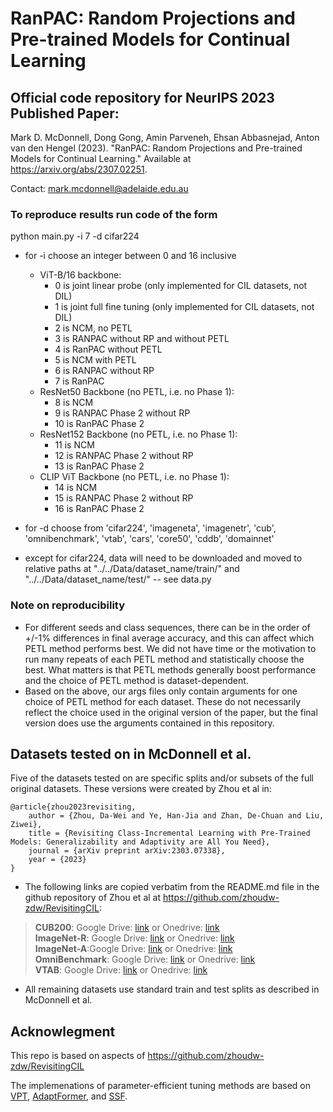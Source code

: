 # RanPAC: Random Projections and Pre-trained Models for Continual Learning

## Official code repository for NeurIPS 2023 Published Paper:

Mark D. McDonnell, Dong Gong, Amin Parveneh, Ehsan Abbasnejad, Anton van den Hengel (2023). "RanPAC: Random Projections and Pre-trained Models for Continual Learning." Available at <https://arxiv.org/abs/2307.02251>.

Contact: <mark.mcdonnell@adelaide.edu.au>


### To reproduce results run code of the form

python main.py -i 7 -d cifar224

- for -i choose an integer between 0 and 16 inclusive

    - ViT-B/16 backbone:
        - 0 is joint linear probe (only implemented for CIL datasets, not DIL)
        - 1 is joint full fine tuning (only implemented for CIL datasets, not DIL)
        - 2 is NCM, no PETL
        - 3 is RANPAC without RP and without PETL
        - 4 is RanPAC without PETL
        - 5 is NCM with PETL
        - 6 is RANPAC without RP
        - 7 is RanPAC
    - ResNet50 Backbone (no PETL, i.e. no Phase 1):
        - 8 is NCM
        - 9 is RANPAC Phase 2 without RP
        - 10 is RanPAC Phase 2
    - ResNet152 Backbone (no PETL, i.e. no Phase 1):
        - 11 is NCM
        - 12 is RANPAC Phase 2 without RP
        - 13 is RanPAC Phase 2
    - CLIP ViT Backbone (no PETL, i.e. no Phase 1):
        - 14 is NCM
        - 15 is RANPAC Phase 2 without RP
        - 16 is RanPAC Phase 2

- for -d choose from 'cifar224', 'imageneta', 'imagenetr', 'cub', 'omnibenchmark', 'vtab', 'cars', 'core50', 'cddb', 'domainnet'
- except for cifar224, data will need to be downloaded and moved to relative paths at "../../Data/dataset_name/train/" and "../../Data/dataset_name/test/" -- see data.py

### Note on reproducibility

- For different seeds and class sequences, there can be in the order of +/-1% differences in final average accuracy, and this can affect which PETL method performs best. We did not have time or the motivation to run many repeats of each PETL method and statistically choose the best. What matters is that PETL methods generally boost performance and the choice of PETL method is dataset-dependent.
- Based on the above, our args files only contain arguments for one choice of PETL method for each dataset. These do not necessarily reflect the choice used in the original version of the paper, but the final version does use the arguments contained in this repository.

## Datasets tested on in McDonnell et al.

Five of the datasets tested on are specific splits and/or subsets of the full original datasets. These versions were created by Zhou et al in:

    @article{zhou2023revisiting,
        author = {Zhou, Da-Wei and Ye, Han-Jia and Zhan, De-Chuan and Liu, Ziwei},
        title = {Revisiting Class-Incremental Learning with Pre-Trained Models: Generalizability and Adaptivity are All You Need},
        journal = {arXiv preprint arXiv:2303.07338},
        year = {2023}
    }

- The following links are copied verbatim from the README.md file in the github repository of Zhou et al at https://github.com/zhoudw-zdw/RevisitingCIL:

> **CUB200**:  Google Drive: [link](https://drive.google.com/file/d/1XbUpnWpJPnItt5zQ6sHJnsjPncnNLvWb/view?usp=sharing) or Onedrive: [link](https://entuedu-my.sharepoint.com/:u:/g/personal/n2207876b_e_ntu_edu_sg/EVV4pT9VJ9pBrVs2x0lcwd0BlVQCtSrdbLVfhuajMry-lA?e=L6Wjsc)  
> **ImageNet-R**: Google Drive: [link](https://drive.google.com/file/d/1SG4TbiL8_DooekztyCVK8mPmfhMo8fkR/view?usp=sharing) or Onedrive: [link](https://entuedu-my.sharepoint.com/:u:/g/personal/n2207876b_e_ntu_edu_sg/EU4jyLL29CtBsZkB6y-JSbgBzWF5YHhBAUz1Qw8qM2954A?e=hlWpNW)  
> **ImageNet-A**:Google Drive: [link](https://drive.google.com/file/d/19l52ua_vvTtttgVRziCZJjal0TPE9f2p/view?usp=sharing) or Onedrive: [link](https://entuedu-my.sharepoint.com/:u:/g/personal/n2207876b_e_ntu_edu_sg/ERYi36eg9b1KkfEplgFTW3gBg1otwWwkQPSml0igWBC46A?e=NiTUkL)  
> **OmniBenchmark**: Google Drive: [link](https://drive.google.com/file/d/1AbCP3zBMtv_TDXJypOCnOgX8hJmvJm3u/view?usp=sharing) or Onedrive: [link](https://entuedu-my.sharepoint.com/:u:/g/personal/n2207876b_e_ntu_edu_sg/EcoUATKl24JFo3jBMnTV2WcBwkuyBH0TmCAy6Lml1gOHJA?e=eCNcoA)  
> **VTAB**: Google Drive: [link](https://drive.google.com/file/d/1xUiwlnx4k0oDhYi26KL5KwrCAya-mvJ_/view?usp=sharing) or Onedrive: [link](https://entuedu-my.sharepoint.com/:u:/g/personal/n2207876b_e_ntu_edu_sg/EQyTP1nOIH5PrfhXtpPgKQ8BlEFW2Erda1t7Kdi3Al-ePw?e=Yt4RnV)  

- All remaining datasets use standard train and test splits as described in McDonnell et al.


## Acknowlegment
This repo is based on aspects of https://github.com/zhoudw-zdw/RevisitingCIL

The implemenations of parameter-efficient tuning methods are based on [VPT](https://github.com/sagizty/VPT), [AdaptFormer](https://github.com/ShoufaChen/AdaptFormer), and [SSF](https://github.com/dongzelian/SSF).
